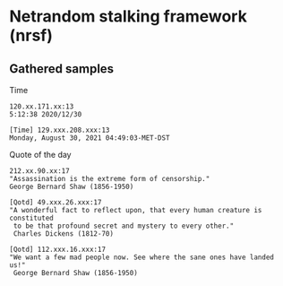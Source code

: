# Netrandom stalking framework (nrsf)

## Gathered samples

Time

```
120.xx.171.xx:13
5:12:38 2020/12/30
```

```
[Time] 129.xxx.208.xxx:13
Monday, August 30, 2021 04:49:03-MET-DST
```

Quote of the day

```
212.xx.90.xx:17
"Assassination is the extreme form of censorship."                 George Bernard Shaw (1856-1950)
```

```
[Qotd] 49.xxx.26.xxx:17
"A wonderful fact to reflect upon, that every human creature is constituted
 to be that profound secret and mystery to every other."
 Charles Dickens (1812-70)
```

```
[Qotd] 112.xxx.16.xxx:17
"We want a few mad people now. See where the sane ones have landed us!"
 George Bernard Shaw (1856-1950)
```
